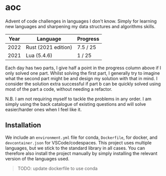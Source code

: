 # aoc

Advent of code challenges in languages I don't know. Simply for learning new languages and sharpening my data structures and algorithms skills.


| Year | Language                   | Progress  |
|------|----------------------------|-----------|
| 2022 | Rust (2021 edition)        | 7.5 / 25  |
| 2021 | Lua (5.4.6)                | 1   / 25  |


Each day has two parts, I give half a point in the progress column above if I only solved one part. Whilst solving the first part, I generally try to imagine what the second part might be and design my solution with that in mind. I consider the solution extra successful if part b can be quickly solved using most of the part a code, without needing a refactor.

N.B. I am not requiring myself to tackle the problems in any order. I am simply using the back catalogue of existing questions and will solve easier/harder ones when I feel like it.

## Installation

We include an `environment.yml` file for conda, `Dockerfile`, for docker, and `devcontainer.json` for VSCode/codespaces. This project uses multiple languages, but we stick to the standard library in all cases. You can therefore also install the project manually by simply installing the relevant version of the languages used.

> TODO: update dockerfile to use conda 
